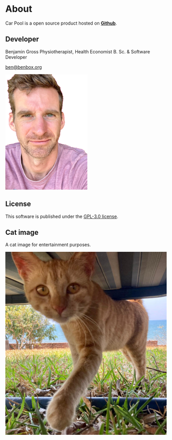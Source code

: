 # About

Car Pool is a open source product hosted on [**Github**](https://github.com/DrBenjamin/Car_Pool).

## Developer

Benjamin Gross
Physiotherapist, Health Economist B. Sc. & Software Developer

[ben@benbox.org](mailto:ben@benbox.org)

![Benjamin](Ben.png)

## License

This software is published under the [GPL-3.0 license](LICENSE.html).

## Cat image

A cat image for entertainment purposes.

![Cat](Cat.png)
